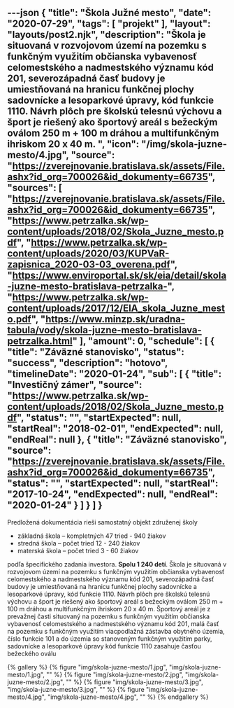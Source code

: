 ---json
{
   "title": "Škola Južné mesto",
   "date": "2020-07-29",
   "tags": [
      "projekt"
   ],
   "layout": "layouts/post2.njk",
   "description": "Škola je situovaná v rozvojovom území na pozemku s funkčným využitím občianska vybavenosť celomestského a nadmestského významu kód 201, severozápadná časť budovy je umiestňovaná na hranicu funkčnej plochy sadovnícke a lesoparkové úpravy, kód funkcie 1110. Návrh plôch pre školskú telesnú výchovu a šport je riešený ako športový areál s bežeckým oválom 250 m + 100 m dráhou a multifunkčným ihriskom 20 x 40 m. ",
   "icon": "/img/skola-juzne-mesto/4.jpg",
   "source": "https://zverejnovanie.bratislava.sk/assets/File.ashx?id_org=700026&id_dokumenty=66735",
   "sources": [
      "https://zverejnovanie.bratislava.sk/assets/File.ashx?id_org=700026&id_dokumenty=66735",
      "https://www.petrzalka.sk/wp-content/uploads/2018/02/Skola_Juzne_mesto.pdf",
      "https://www.petrzalka.sk/wp-content/uploads/2020/03/KUPVaR-zapisnica_2020-03-03_overena.pdf",
      "https://www.enviroportal.sk/sk/eia/detail/skola-juzne-mesto-bratislava-petrzalka-",
      "https://www.petrzalka.sk/wp-content/uploads/2017/12/EIA_skola_Juzne_mesto.pdf",
      "https://www.minzp.sk/uradna-tabula/vody/skola-juzne-mesto-bratislava-petrzalka.html"
   ],
   "amount": 0,
   "schedule": [
      {
         "title": "Záväzné stanovisko",
         "status": "success",
         "description": "hotovo",
         "timelineDate": "2020-01-24",
         "sub": [
            {
               "title": "Investičný zámer",
               "source": "https://www.petrzalka.sk/wp-content/uploads/2018/02/Skola_Juzne_mesto.pdf",
               "status": "",
               "startExpected": null,
               "startReal": "2018-02-01",
               "endExpected": null,
               "endReal": null
            },
            {
               "title": "Záväzné stanovisko",
               "source": "https://zverejnovanie.bratislava.sk/assets/File.ashx?id_org=700026&id_dokumenty=66735",
               "status": "",
               "startExpected": null,
               "startReal": "2017-10-24",
               "endExpected": null,
               "endReal": "2020-01-24"
            }
         ]
      }
   ]
}
---

Predložená dokumentácia rieši samostatný objekt združenej školy 

* základná škola – kompletných 47 tried - 940 žiakov
* stredná škola – počet tried 12 - 240 žiakov
* materská škola – počet tried 3 - 60 žiakov

podľa špecifického zadania investora. **Spolu 1 240 detí**. Škola je situovaná v rozvojovom
území na pozemku s funkčným využitím občianska vybavenosť celomestského a nadmestského
významu kód 201, severozápadná časť budovy je umiestňovaná na hranicu funkčnej plochy
sadovnícke a lesoparkové úpravy, kód funkcie 1110. Návrh plôch pre školskú telesnú výchovu
a šport je riešený ako športový areál s bežeckým oválom 250 m + 100 m dráhou a multifunkčným
ihriskom 20 x 40 m. Športový areál je z prevažnej časti situovaný na pozemku s funkčným využitím
občianska vybavenosť celomestského a nadmestského významu kód 201, malá časť na pozemku
s funkčným využitím viacpodlažná zástavba obytného územia, číslo funkcie 101 a do územia so
stanoveným funkčným využitím parky, sadovnícke a lesoparkové úpravy kód funkcie 1110
zasahuje časťou bežeckého oválu

{% gallery %}
{% figure "img/skola-juzne-mesto/1.jpg", "img/skola-juzne-mesto/1.jpg", "" %}
{% figure "img/skola-juzne-mesto/2.jpg", "img/skola-juzne-mesto/2.jpg", "" %}
{% figure "img/skola-juzne-mesto/3.jpg", "img/skola-juzne-mesto/3.jpg", "" %}
{% figure "img/skola-juzne-mesto/4.jpg", "img/skola-juzne-mesto/4.jpg", "" %}
{% endgallery %}
